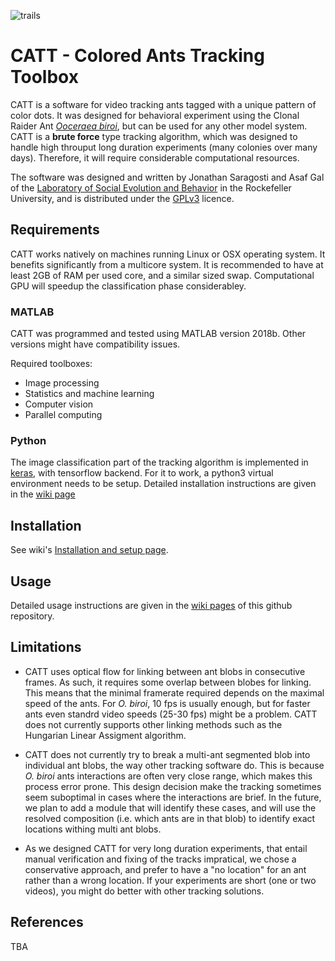 ![trails](https://github.com/Social-Evolution-and-Behavior/CATT/blob/master/docs/images/trails.png)

# **CATT** -  **C**olored **A**nts **T**racking **T**oolbox

CATT is a software for video tracking ants tagged with a unique pattern of color dots. It was designed for behavioral experiment using the Clonal Raider Ant [*Ooceraea biroi*](https://en.m.wikipedia.org/wiki/Ooceraea_biroi), but can be used for any other model system. CATT is a **brute force** type tracking algorithm, which was designed to handle high throuput long duration experiments (many colonies over many days). Therefore, it will require considerable computational resources. 

The software was designed and written by Jonathan Saragosti and Asaf Gal of the [Laboratory of Social Evolution and Behavior](https://www.rockefeller.edu/research/2280-kronauer-laboratory/) in the Rockefeller University, and is distributed under the [GPLv3](https://github.com/Social-Evolution-and-Behavior/CATT/blob/master/LICENSE) licence.


## Requirements

CATT works natively on machines running Linux or OSX operating system. It benefits significantly from a multicore system. It is recommended to have at least 2GB of RAM per used core, and a similar sized swap. Computational GPU will speedup the classification phase considerabley. 

### MATLAB

CATT was programmed and tested using MATLAB version 2018b. Other versions might have compatibility issues.

Required toolboxes: 
* Image processing
* Statistics and machine learning
* Computer vision
* Parallel computing

### Python

The image classification part of the tracking algorithm is implemented in [keras](http://keras.io), with tensorflow backend. For it to work, a python3 virtual environment needs to be setup. Detailed installation instructions are given in the [wiki page](https://github.com/Social-Evolution-and-Behavior/CATT/wiki)

## Installation

See wiki's [Installation and setup page](https://github.com/Social-Evolution-and-Behavior/CATT/wiki/Installation-and-setup).

## Usage

Detailed usage instructions are given in the [wiki pages](https://github.com/Social-Evolution-and-Behavior/CATT/wiki) of this github repository.

## Limitations

* CATT uses optical flow for linking between ant blobs in consecutive frames. As such, it requires some overlap between blobes for linking. This means that the minimal framerate required depends on the maximal speed of the ants. For *O. biroi*, 10 fps is usually enough, but for faster ants even standrd video speeds (25-30 fps) might be a problem. CATT does not currently supports other linking methods such as the Hungarian Linear Assigment algorithm. 

* CATT does not currently try to break a multi-ant segmented blob into individual ant blobs, the way other tracking software do. This is because *O. biroi* ants interactions are often very close range, which makes this process error prone. This design decision make the tracking sometimes seem suboptimal in cases where the interactions are brief. In the future, we plan to add a module that will identify these cases, and will use the resolved composition (i.e. which ants are in that blob) to identify exact locations withing multi ant blobs.

* As we designed CATT for very long duration experiments, that entail manual verification and fixing of the tracks impratical, we chose a conservative approach, and prefer to have a "no location" for an ant rather than a wrong location. If your experiments are short (one or two videos), you might do better with other tracking solutions.

## References

TBA
